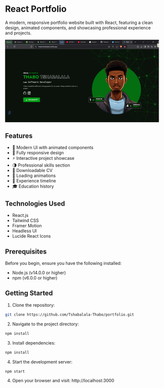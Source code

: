 # React Portfolio

A modern, responsive portfolio website built with React, featuring a clean design, animated components, and showcasing professional experience and projects.

![Portfolio Screenshot](public/images/screenshot.png)

## Features

- 🎨 Modern UI with animated components
- 📱 Fully responsive design
- ⚡ Interactive project showcase
- 🌗 Professional skills section
- 📄 Downloadable CV
- 🔄 Loading animations
- 💼 Experience timeline
- 🎓 Education history

## Technologies Used

- React.js
- Tailwind CSS
- Framer Motion
- Headless UI
- Lucide React Icons

## Prerequisites

Before you begin, ensure you have the following installed:
- Node.js (v14.0.0 or higher)
- npm (v6.0.0 or higher)

## Getting Started

1. Clone the repository:
```bash
git clone https://github.com/Tshabalala-Thabo/portfolio.git
```
2. Navigate to the project directory:
```bash
npm install
```
3. Install dependencies:
```bash
npm install
```
4. Start the development server:
```bash
npm start
```
4. Open your browser and visit:
http://localhost:3000

